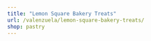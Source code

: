 ```yaml
---
title: "Lemon Square Bakery Treats"
url: /valenzuela/lemon-square-bakery-treats/
shop: pastry
---
```

